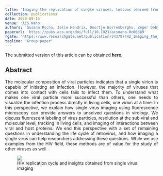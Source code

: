 ```yaml
---
title: 'Imaging the replication of single viruses: lessons learned from HIV and future challenges to overcome'
collection: publications
date: 2020-08-15
venue: 'ACS Nano'
authors: 'Susana Rocha, Jelle Hendrix, Doortje Borrenberghs, Zeger Debyser, Johan Hofkens'
paperurl: 'https://pubs.acs.org/doi/full/10.1021/acsnano.0c06369'
rgate: 'https://www.researchgate.net/publication/343797442_Imaging_the_Replication_of_Single_Viruses_Lessons_Learned_from_HIV_and_Future_Challenges_To_Overcome'
tagline: 'Group paper'
---
```


The submitted version of this article can be obtained <b><a href="{{site.github.url}}/files/SingleVirus_final.pdf/">here</a></b>.
<br>
<h2> Abstract </h2>
<p align= "justify">
The molecular composition of viral particles indicates that a single virion is capable of initiating an infection. However, the majority of viruses that comes into contact with cells fails to infect them. To understand what makes one viral particle more successful than others, one needs to visualize the infection process directly in living cells, one virion at a time. In this perspective, we explain how single virus imaging using fluorescence microscopy can provide answers to unsolved questions in virology. We discuss fluorescent labeling of virus particles, resolution at the sub viral and molecular level, tracking in living cells, and imaging of interactions between viral and host proteins. We end this perspective with a set of remaining questions in understanding the life cycle of retrovirus, and how imaging a single virus can help researchers addressing these questions. While we use examples from the HIV field, these methods are of value for the study of other viruses as well.

<p>
<figure style="width: 80%" class="align-center">
<img src='/images/HIV cyclev3-01.jpg'>
<figcaption>HIV replication cycle and insights obtained from single virus imaging </figcaption>
</figure>
